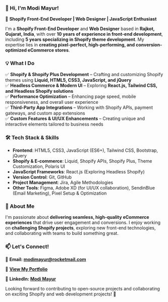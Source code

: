 ### **👋 Hi, I'm Modi Mayur!**  

🚀 **Shopify Front-End Developer | Web Designer | JavaScript Enthusiast**  

I'm a **Shopify Front-End Developer** and **Web Designer** based in **Rajkot, Gujarat, India**, with over **10 years of experience in front-end development**, including **5 years specializing in Shopify theme development**. My expertise lies in **creating pixel-perfect, high-performing, and conversion-optimized eCommerce stores**.  

### **💡 What I Do**  
✅ **Shopify & Shopify Plus Development** – Crafting and customizing Shopify themes using **Liquid, HTML5, CSS3, JavaScript, and jQuery**  
✅ **Headless Commerce & Modern UI** – Exploring **React.js, Tailwind CSS, and Headless Shopify solutions**  
✅ **Performance Optimization** – Enhancing page speed, mobile responsiveness, and overall user experience  
✅ **Third-Party App Integrations** – Working with Shopify APIs, payment gateways, and custom app extensions  
✅ **Custom Features & UI/UX Enhancements** – Creating unique and interactive elements tailored to business needs  

### **🛠️ Tech Stack & Skills**  
- **Frontend**: HTML5, CSS3, JavaScript (ES6+), Tailwind CSS, Bootstrap, jQuery  
- **Shopify & E-commerce**: Liquid, Shopify APIs, Shopify Plus, Theme Customization, Polaris UI  
- **JavaScript Frameworks**: React.js (Exploring Headless Shopify)  
- **Version Control**: Git, GitHub  
- **Project Management**: Jira, Agile Methodologies  
- **Other Tools**: Figma, Adobe XD (for UI/UX collaboration), SendinBlue (Email Marketing), Pixel Setup & Optimization  

### **🌟 About Me**  
I'm passionate about **delivering seamless, high-quality eCommerce experiences** that drive user engagement and conversions. I enjoy working on **challenging Shopify projects**, exploring new front-end technologies, and collaborating with teams to build something great.  

### **📫 Let's Connect!**  
📧 **Email: [modimayur@rocketmail.com](mailto:modimayur@rocketmail.com)**

🔗 **<a href="https://docs.google.com/document/d/1uGJlYZ0zW_cr9O6rYv8C7nfuYSbb4LA2RcNjqYD-6Qg/edit?usp=drive_link" target="_blank">View My Portfolio</a>**

💼 **LinkedIn: <a href="Your LinkedIn Profile URL" target="_blank">Modi Mayur</a>**


Looking forward to contributing to open-source projects and collaborating on exciting Shopify and web development projects! 🚀
